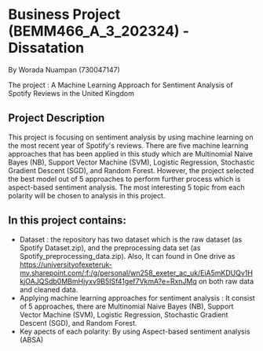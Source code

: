 # Business Project (BEMM466_A_3_202324) - Dissatation
By Worada Nuampan (730047147)

The project : A Machine Learning Approach for Sentiment Analysis of Spotify Reviews in the United Kingdom 

## Project Description
This project is focusing on sentiment analysis by using machine learning on the most recent year of Spotify's reviews. 
There are five machine learning approaches that has been applied in this study which are Multinomial Naive Bayes (NB), Support Vector Machine (SVM), Logistic Regression, Stochastic Gradient Descent (SGD), and Random Forest. However, the project selected the best model out of 5 approaches to perform further process which is aspect-based sentiment analysis. The most interesting 5 topic from each polarity will be chosen to analysis in this project. 

## In this project contains:
- Dataset : the repository has two dataset which is the raw dataset (as Spotify Dataset.zip), and the preprocessing data set (as Spotify_preprocessing_data.zip). Also, It can found in One drive as https://universityofexeteruk-my.sharepoint.com/:f:/g/personal/wn258_exeter_ac_uk/EiA5mKDUQv1HkjOAJQSdb0MBmHjyxv9B5ISf41gef7VkmA?e=RxnJMq on both raw data and cleaned data.
- Applying machine learning approaches for sentiment analysis : It consist of 5 approaches, there are Multinomial Naive Bayes (NB), Support Vector Machine (SVM), Logistic Regression, Stochastic Gradient Descent (SGD), and Random Forest.
- Key apects of each polarity: By using Aspect-based sentiment analysis (ABSA)
